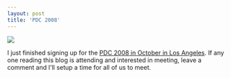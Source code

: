 ```yaml
---
layout: post  
title: 'PDC 2008'
---
```

![](http://msdn.microsoft.com/en-us/events/bb288534.pdc2008logo(en-us,MSDN.10).gif) 

I just finished signing up for the [PDC 2008 in October in Los Angeles](http://msdn.microsoft.com/en-us/events/bb288534.aspx). If any one reading this blog is attending and interested in meeting, leave a comment and I'll setup a time for all of us to meet.
